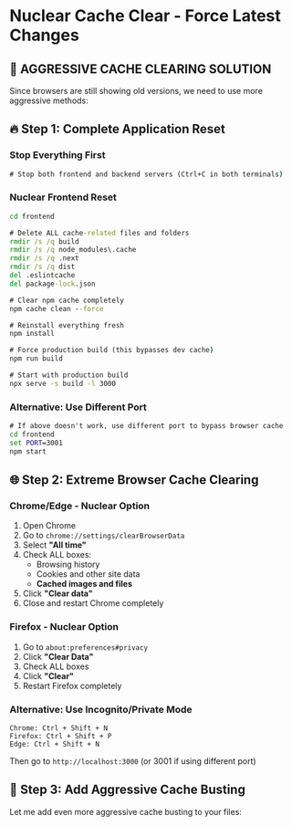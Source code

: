# Nuclear Cache Clear - Force Latest Changes

## 🚨 **AGGRESSIVE CACHE CLEARING SOLUTION**

Since browsers are still showing old versions, we need to use more aggressive methods:

## 🔥 **Step 1: Complete Application Reset**

### **Stop Everything First**
```cmd
# Stop both frontend and backend servers (Ctrl+C in both terminals)
```

### **Nuclear Frontend Reset**
```cmd
cd frontend

# Delete ALL cache-related files and folders
rmdir /s /q build
rmdir /s /q node_modules\.cache
rmdir /s /q .next
rmdir /s /q dist
del .eslintcache
del package-lock.json

# Clear npm cache completely
npm cache clean --force

# Reinstall everything fresh
npm install

# Force production build (this bypasses dev cache)
npm run build

# Start with production build
npx serve -s build -l 3000
```

### **Alternative: Use Different Port**
```cmd
# If above doesn't work, use different port to bypass browser cache
cd frontend
set PORT=3001
npm start
```

## 🌐 **Step 2: Extreme Browser Cache Clearing**

### **Chrome/Edge - Nuclear Option**
1. Open Chrome
2. Go to `chrome://settings/clearBrowserData`
3. Select **"All time"**
4. Check ALL boxes:
   - Browsing history
   - Cookies and other site data
   - **Cached images and files**
5. Click **"Clear data"**
6. Close and restart Chrome completely

### **Firefox - Nuclear Option**
1. Go to `about:preferences#privacy`
2. Click **"Clear Data"**
3. Check ALL boxes
4. Click **"Clear"**
5. Restart Firefox completely

### **Alternative: Use Incognito/Private Mode**
```
Chrome: Ctrl + Shift + N
Firefox: Ctrl + Shift + P
Edge: Ctrl + Shift + N
```
Then go to `http://localhost:3000` (or 3001 if using different port)

## 🔧 **Step 3: Add Aggressive Cache Busting**

Let me add even more aggressive cache busting to your files: